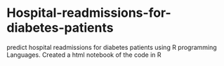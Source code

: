 # Hospital-readmissions-for-diabetes-patients
predict hospital readmissions for diabetes patients using R programming Languages.
Created a html notebook of the code in R

